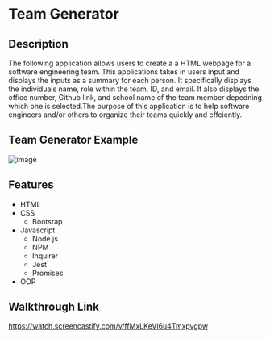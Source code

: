# Team Generator

## Description
The following application allows users to create a a HTML webpage for a software engineering team. This applications takes in users input and displays the inputs as a summary for each person. It specifically displays the individuals name, role within the team, ID, and email. It also displays the office number, Github link, and school name of the team member depedning which one is selected.The purpose of this application is to help software engineers and/or others to organize their teams quickly and effciently.


## Team Generator Example
![image](https://user-images.githubusercontent.com/69539559/139604409-2b72575c-566b-4947-ba57-f44bd10a5edf.png)

## Features
* HTML
* CSS
    * Bootsrap
* Javascript
    * Node.js
    * NPM
    * Inquirer
    * Jest
    * Promises
* OOP

## Walkthrough Link
https://watch.screencastify.com/v/ffMxLKeVl6u4Tmxpvgpw
